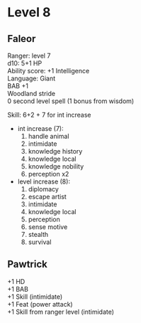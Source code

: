 # Level 8

## Faleor

Ranger: level 7  
d10: 5+1 HP  
Ability score: +1 Intelligence  
Language: Giant  
BAB +1  
Woodland stride  
0 second level spell (1 bonus from wisdom)  

Skill: 6+2 + 7 for int increase  
- int increase (7): 
    1. handle animal
    1. intimidate
    1. knowledge history
    1. knowledge local
    1. knowledge nobility
    1. perception x2  
- level increase (8): 
    1. diplomacy
    1. escape artist
    1. intimidate
    1. knowledge local
    1. perception
    1. sense motive
    1. stealth
    1. survival  

## Pawtrick

+1 HD  
+1 BAB  
+1 Skill (intimidate)  
+1 Feat (power attack)  
+1 Skill from ranger level (intimidate)  